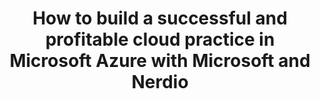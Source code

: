 ---
state: TX
region: Austin
title: How to build a successful and profitable cloud practice in Microsoft Azure with Microsoft and Nerdio
event_url: mailto:clong@getnerdio.com?subject=Count%20me%20in%20for%20the%20Lunch%20and%20Learn%20on%20October%2030th
start_date: 2019-10-30
cost: FREE
topics: [ microsoft, azure, cloud ]
---